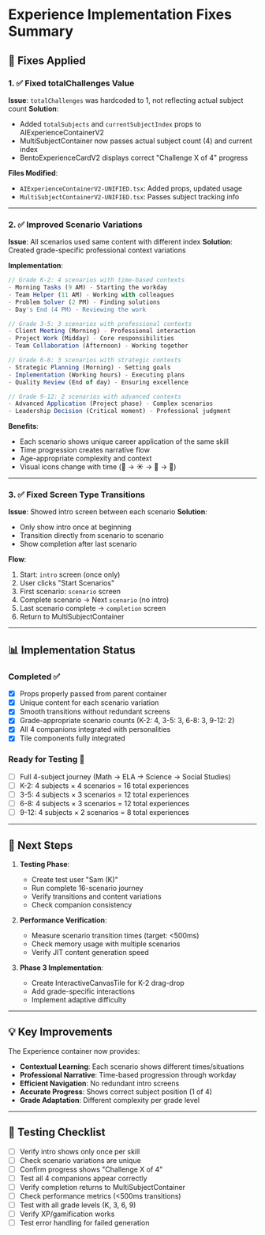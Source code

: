 # Experience Implementation Fixes Summary

## 🔧 Fixes Applied

### 1. ✅ Fixed totalChallenges Value
**Issue**: `totalChallenges` was hardcoded to 1, not reflecting actual subject count
**Solution**: 
- Added `totalSubjects` and `currentSubjectIndex` props to AIExperienceContainerV2
- MultiSubjectContainer now passes actual subject count (4) and current index
- BentoExperienceCardV2 displays correct "Challenge X of 4" progress

**Files Modified**:
- `AIExperienceContainerV2-UNIFIED.tsx`: Added props, updated usage
- `MultiSubjectContainerV2-UNIFIED.tsx`: Passes subject tracking info

---

### 2. ✅ Improved Scenario Variations
**Issue**: All scenarios used same content with different index
**Solution**: Created grade-specific professional context variations

**Implementation**:
```typescript
// Grade K-2: 4 scenarios with time-based contexts
- Morning Tasks (9 AM) - Starting the workday
- Team Helper (11 AM) - Working with colleagues  
- Problem Solver (2 PM) - Finding solutions
- Day's End (4 PM) - Reviewing the work

// Grade 3-5: 3 scenarios with professional contexts
- Client Meeting (Morning) - Professional interaction
- Project Work (Midday) - Core responsibilities
- Team Collaboration (Afternoon) - Working together

// Grade 6-8: 3 scenarios with strategic contexts
- Strategic Planning (Morning) - Setting goals
- Implementation (Working hours) - Executing plans
- Quality Review (End of day) - Ensuring excellence

// Grade 9-12: 2 scenarios with advanced contexts
- Advanced Application (Project phase) - Complex scenarios
- Leadership Decision (Critical moment) - Professional judgment
```

**Benefits**:
- Each scenario shows unique career application of the same skill
- Time progression creates narrative flow
- Age-appropriate complexity and context
- Visual icons change with time (🌅 → ☀️ → 🌆 → 🌙)

---

### 3. ✅ Fixed Screen Type Transitions
**Issue**: Showed intro screen between each scenario
**Solution**: 
- Only show intro once at beginning
- Transition directly from scenario to scenario
- Show completion after last scenario

**Flow**:
1. Start: `intro` screen (once only)
2. User clicks "Start Scenarios"
3. First scenario: `scenario` screen
4. Complete scenario → Next `scenario` (no intro)
5. Last scenario complete → `completion` screen
6. Return to MultiSubjectContainer

---

## 📊 Implementation Status

### Completed ✅
- [x] Props properly passed from parent container
- [x] Unique content for each scenario variation
- [x] Smooth transitions without redundant screens
- [x] Grade-appropriate scenario counts (K-2: 4, 3-5: 3, 6-8: 3, 9-12: 2)
- [x] All 4 companions integrated with personalities
- [x] Tile components fully integrated

### Ready for Testing 🧪
- [ ] Full 4-subject journey (Math → ELA → Science → Social Studies)
- [ ] K-2: 4 subjects × 4 scenarios = 16 total experiences
- [ ] 3-5: 4 subjects × 3 scenarios = 12 total experiences
- [ ] 6-8: 4 subjects × 3 scenarios = 12 total experiences
- [ ] 9-12: 4 subjects × 2 scenarios = 8 total experiences

---

## 🚀 Next Steps

1. **Testing Phase**:
   - Create test user "Sam (K)" 
   - Run complete 16-scenario journey
   - Verify transitions and content variations
   - Check companion consistency

2. **Performance Verification**:
   - Measure scenario transition times (target: <500ms)
   - Check memory usage with multiple scenarios
   - Verify JIT content generation speed

3. **Phase 3 Implementation**:
   - Create InteractiveCanvasTile for K-2 drag-drop
   - Add grade-specific interactions
   - Implement adaptive difficulty

---

## 💡 Key Improvements

The Experience container now provides:
- **Contextual Learning**: Each scenario shows different times/situations
- **Professional Narrative**: Time-based progression through workday
- **Efficient Navigation**: No redundant intro screens
- **Accurate Progress**: Shows correct subject position (1 of 4)
- **Grade Adaptation**: Different complexity per grade level

---

## 📝 Testing Checklist

- [ ] Verify intro shows only once per skill
- [ ] Check scenario variations are unique
- [ ] Confirm progress shows "Challenge X of 4"
- [ ] Test all 4 companions appear correctly
- [ ] Verify completion returns to MultiSubjectContainer
- [ ] Check performance metrics (<500ms transitions)
- [ ] Test with all grade levels (K, 3, 6, 9)
- [ ] Verify XP/gamification works
- [ ] Test error handling for failed generation